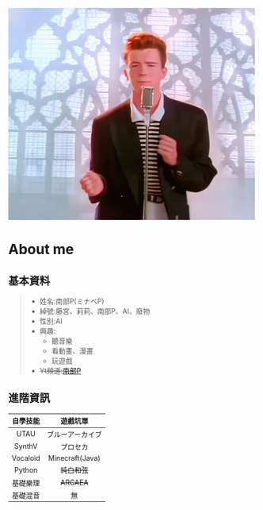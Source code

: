 ![RickRoll](https://github.com/LilyRasPi0502/SandToNiMa/blob/main/data/files/895ce751ba0379700381d17a67086931.gif)

# About me
## 基本資料
> - 姓名:南部P(ミナベP)
> - 綽號:藤宮、莉莉、南部P、AI、廢物
> - 性別:AI
> - 興趣:
>   - 聽音樂
>   - 看動畫、漫畫
>   - 玩遊戲
> - ~~Yt頻道:[南部P](https://youtube.com/@MinabeP_0502?si=eJRCAK6jnzh0ebeJ)~~

## 進階資訊

|   自學技能   |   遊戲坑單   |
|:-----------:|:------------:|
| UTAU       | ブルーアーカイブ |
| SynthV     |      プロセカ |
| Vocaloid   | Minecraft(Java) |
| Python     |  ~~純白和弦~~ |
| 基礎樂理     |  ~~ARCAEA~~ |
| 基礎混音     |     無       |

